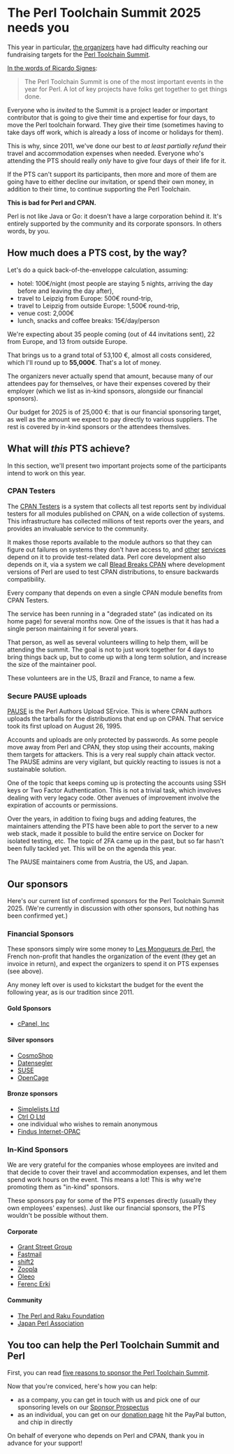 # The Perl Toolchain Summit 2025 needs you

This year in particular,
[the organizers](https://blogs.perl.org/users/book/2025/02/announcing-the-perl-toolchain-summit-2025.html)
have had difficulty reaching our fundraising targets for the
[Perl Toolchain Summit](https://perltoolchainsummit.org/pts2025/).

[In the words of Ricardo Signes](https://rjbs.cloud/blog/2024/05/pts-2024-lisbon/):
> The Perl Toolchain Summit is one of the most important events in the
> year for Perl. A lot of key projects have folks get together to get
> things done.

Everyone who is *invited* to the Summit is a project leader or important
contributor that is going to give their time and expertise for four
days, to move the Perl toolchain forward. They give their time
(sometimes having to take days off work, which is already a loss of
income or holidays for them).

This is why, since 2011, we've done our best to *at least partially
refund* their travel and accommodation expenses when needed. Everyone
who's attending the PTS should really *only* have to give four days of
their life for it.

If the PTS can't support its participants, then more and more of them
are going have to either decline our invitation, or spend their own
money, in addition to their time, to continue supporting the Perl
Toolchain.

**This is bad for Perl and CPAN.**

Perl is not like Java or Go: it doesn't have a large corporation behind
it. It's entirely supported by the community and its corporate sponsors.
In others words, by you.

## How much does a PTS cost, by the way?

Let's do a quick back-of-the-enveloppe calculation, assuming:
* hotel: 100€/night (most people are staying 5 nights, arriving the
  day before and leaving the day after),
* travel to Leipzig from Europe: 500€ round-trip,
* travel to Leipzig from outside Europe: 1,500€ round-trip,
* venue cost: 2,000€
* lunch, snacks and coffee breaks: 15€/day/person

We're expecting about 35 people coming (out of 44 invitations sent), 22
from Europe, and 13 from outside Europe.

That brings us to a grand total of 53,100 €, almost all costs
considered, which I'll round up to **55,000€**. That's a lot of money.

The organizers never actually spend that amount, because many of our
attendees pay for themselves, or have their expenses covered by their
employer (which we list as in-kind sponsors, alongside our financial
sponsors).

Our budget for 2025 is of 25,000 €: that is our financial sponsoring
target, as well as the amount we expect to pay directly to various
suppliers. The rest is covered by in-kind sponsors or the attendees
themslves.

## What will *this* PTS achieve?

In this section, we'll present two important projects some of the
participants intend to work on this year.

### CPAN Testers

The [CPAN Testers](http://www.cpantesters.org/) is a system that collects
all test reports sent by individual testers for all modules published on
CPAN, on a wide collection of systems. This infrastructure has collected
millions of test reports over the years, and provides an invaluable
service to the community.

It makes those reports available to the module authors so that they can
figure out failures on systems they don't have access to, and
[other](https://metacpan.org/) [services](http://matrix.cpantesters.org/)
depend on it to provide test-related data. Perl core development also
depends on it, via a system we call
[Blead Breaks CPAN](https://github.com/Perl/perl5/issues?q=is%3Aissue%20%20label%3ABBC%20)
where development versions of Perl are used to test CPAN distributions,
to ensure backwards compatibility.

Every company that depends on even a single CPAN module benefits from
CPAN Testers.

The service has been running in a "degraded state" (as indicated on its
home page) for several months now. One of the issues is that it has had
a single person maintaining it for several years.

That person, as well as several volunteers willing to help them, will
be attending the summit. The goal is not to just work together for 4
days to bring things back up, but to come up with a long term solution,
and increase the size of the maintainer pool.

These volunteers are in the US, Brazil and France, to name a few.

### Secure PAUSE uploads

[PAUSE](https://pause.perl.org/) is the Perl Authors Upload SErvice. This
is where CPAN authors uploads the tarballs for the distributions that
end up on CPAN. That service took its first upload on August 26, 1995.

Accounts and uploads are only protected by passwords. As some people
move away from Perl and CPAN, they stop using their accounts, making
them targets for attackers. This is a very real supply chain attack
vector. The PAUSE admins are very vigilant, but quickly reacting to
issues is not a sustainable solution.

One of the topic that keeps coming up is protecting the accounts using
SSH keys or Two Factor Authentication. This is not a trivial task, which
involves dealing with very legacy code. Other avenues of improvement
involve the expiration of accounts or permissions.

Over the years, in addition to fixing bugs and adding features, the
maintainers attending the PTS have been able to port the server to a new
web stack, made it possible to build the entire service on Docker for
isolated testing, etc. The topic of 2FA came up in the past, but so far
hasn't been fully tackled yet. This will be on the agenda this year.

The PAUSE maintainers come from Austria, the US, and Japan.

## Our sponsors

Here's our current list of confirmed sponsors for the Perl Toolchain
Summit 2025. (We're currently in discussion with other sponsors, but
nothing has been confirmed yet.)

### Financial Sponsors

These sponsors simply wire some money to [Les Mongueurs de
Perl](https://www.mongueurs.net/), the French non-profit that
handles the organization of the event (they get an invoice in
return), and expect the organizers to spend it on PTS expenses
(see above).

Any money left over is used to kickstart the budget for the event the
following year, as is our tradition since 2011.

#### Gold Sponsors

* [cPanel, Inc](https://cpanel.net/)

#### Silver sponsors

* [CosmoShop](https://www.cosmoshop.de/)
* [Datensegler](https://datensegler.at/)
* [SUSE](https://www.suse.com/)
* [OpenCage](https://opencagedata.com)

#### Bronze sponsors

* [Simplelists Ltd](https://www.simplelists.com/)
* [Ctrl O Ltd](https://www.ctrlo.com/)
* one individual who wishes to remain anonymous
* [Findus Internet-OPAC](https://www.findus-internet-opac.de/)

### In-Kind Sponsors

We are very grateful for the companies whose employees are invited and
that decide to cover their travel and accommodation expenses, and let
them spend work hours on the event. This means a lot! This is why we're
promoting them as "in-kind" sponsors.

These sponsors pay for some of the PTS expenses directly (usually they
own employees' expenses). Just like our financial sponsors, the PTS
wouldn't be possible without them.

#### Corporate

* [Grant Street Group](https://www.grantstreet.com/)
* [Fastmail](https://www.fastmail.com/)
* [shift2](https://en.shift2.nl/)
* [Zoopla](https://www.zoopla.co.uk/)
* [Oleeo](https://www.oleeo.com/)
* [Ferenc Erki](https://ferki.it/)

#### Community

* [The Perl and Raku Foundation](https://www.perlfoundation.org/)
* [Japan Perl Association](https://japan.perlassociation.org/)

## You too can help the Perl Toolchain Summit and Perl

First, you can read [five reasons to sponsor the Perl Toolchain
Summit](https://www.perl.com/article/5-reasons-to-sponsor-the-perl-toolchain-summit/).

Now that you're conviced, here's how you can help:

* as a company, you can get in touch with us and pick one of our
  sponsoring levels on our [Sponsor
  Prospectus](http://perltoolchainsummit.org/pts2025/PTS2025-Sponsor-Prospectus.pdf)
* as an individual, you can get on our [donation
  page](http://perltoolchainsummit.org/pts2025/donate.html) hit the
  PayPal button, and chip in directly

On behalf of everyone who depends on Perl and CPAN, thank you in advance
for your support!
